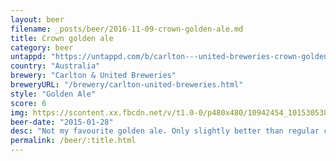 ```yaml
---
layout: beer
filename: _posts/beer/2016-11-09-crown-golden-ale.md
title: Crown golden ale
category: beer
untappd: "https://untappd.com/b/carlton---united-breweries-crown-golden-ale/725969"
country: "Australia"
brewery: "Carlton & United Breweries"
breweryURL: "/brewery/carlton-united-breweries.html"
style: "Golden Ale"
score: 6
img: https://scontent.xx.fbcdn.net/v/t1.0-0/p480x480/10942454_10153053851308745_7500988424962232002_n.jpg?oh=ca78395630b3f17856b3833eafcf578a&oe=5A0FB65E
beer-date: "2015-01-28"
desc: "Not my favourite golden ale. Only slightly better than regular crown"
permalink: /beer/:title.html
---
```

